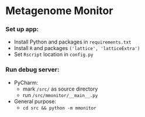 # Metagenome Monitor

### Set up app:

- Install Python and packages in `requirements.txt`
- Install `R` and packages `('lattice', 'latticeExtra')`
- Set `Rscript` location in `config.py`

### Run debug server:

- PyCharm:
  - mark `/src/` as source directory
  - run `/src/mmonitor/__main__.py`
- General purpose:
  - `cd src && python -m mmonitor`
